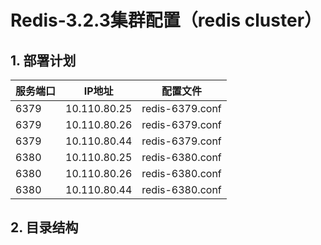 <h1>Redis-3.2.3集群配置（redis cluster）</h1>
<h2 id="1-部署计划">1. 部署计划</h2>
<table>
<thead>
<tr>
  <th>服务端口</th>
  <th>IP地址</th>
  <th>配置文件</th>
</tr>
</thead>
<tbody><tr>
  <td>6379</td>
  <td>10.110.80.25</td>
  <td>redis-6379.conf</td>
</tr>
<tr>
  <td>6379</td>
  <td>10.110.80.26</td>
  <td>redis-6379.conf</td>
</tr>
<tr>
  <td>6379</td>
  <td>10.110.80.44</td>
  <td>redis-6379.conf</td>
</tr>
<tr>
  <td>6380</td>
  <td>10.110.80.25</td>
  <td>redis-6380.conf</td>
</tr>
<tr>
  <td>6380</td>
  <td>10.110.80.26</td>
  <td>redis-6380.conf</td>
</tr>
<tr>
  <td>6380</td>
  <td>10.110.80.44</td>
  <td>redis-6380.conf</td>
</tr>
</tbody></table>
<h2 id="2-目录结构">2. 目录结构</h2>
